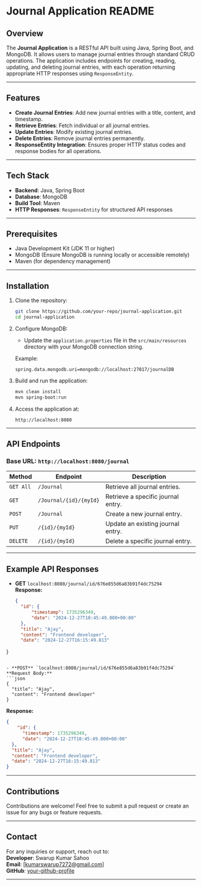 # Journal Application README

## Overview

The **Journal Application** is a RESTful API built using Java, Spring Boot, and MongoDB. It allows users to manage journal entries through standard CRUD operations. The application includes endpoints for creating, reading, updating, and deleting journal entries, with each operation returning appropriate HTTP responses using `ResponseEntity`.

---

## Features

- **Create Journal Entries**: Add new journal entries with a title, content, and timestamp.
- **Retrieve Entries**: Fetch individual or all journal entries.
- **Update Entries**: Modify existing journal entries.
- **Delete Entries**: Remove journal entries permanently.
- **ResponseEntity Integration**: Ensures proper HTTP status codes and response bodies for all operations.

---

## Tech Stack

- **Backend**: Java, Spring Boot
- **Database**: MongoDB
- **Build Tool**: Maven
- **HTTP Responses**: `ResponseEntity` for structured API responses

---

## Prerequisites

- Java Development Kit (JDK 11 or higher)
- MongoDB (Ensure MongoDB is running locally or accessible remotely)
- Maven (for dependency management)

---

## Installation

1. Clone the repository:
   ```bash
   git clone https://github.com/your-repo/journal-application.git
   cd journal-application
   ```

2. Configure MongoDB:
   - Update the `application.properties` file in the `src/main/resources` directory with your MongoDB connection string.

   Example:
   ```properties
   spring.data.mongodb.uri=mongodb://localhost:27017/journalDB
   ```

3. Build and run the application:
   ```bash
   mvn clean install
   mvn spring-boot:run
   ```

4. Access the application at:
   ```
   http://localhost:8080
   ```

---

## API Endpoints

### Base URL: `http://localhost:8080/journal`

| Method   | Endpoint             | Description                              |
|----------|----------------------|------------------------------------------|
| `GET All`    | `/Journal`                  | Retrieve all journal entries.           |
| `GET`    | `/Journal/{id}/{myId}`              | Retrieve a specific journal entry.      |
| `POST`   | `/Journal`                  | Create a new journal entry.             |
| `PUT`    | `/{id}/{myId}`              | Update an existing journal entry.       |
| `DELETE` | `/{id}/{myId}`              | Delete a specific journal entry.        |

---

## Example API Responses

- **GET** `localhost:8080/journal/id/676e855d6a83b91f4dc75294`  
  **Response:**
  ```json
  {
    "id": {
        "timestamp": 1735296349,
        "date": "2024-12-27T10:45:49.000+00:00"
    },
    "title": "Ajay",
    "content": "Frontend developer",
    "date": "2024-12-27T16:15:49.813"
}
  ```

- **POST** `localhost:8080/journal/id/676e855d6a83b91f4dc75294`  
  **Request Body:**
  ```json
  {
    "title": "Ajay",
    "content": "Frontend developer"
  }
  ```
  **Response:**
  ```json
  {
      "id": {
        "timestamp": 1735296349,
        "date": "2024-12-27T10:45:49.000+00:00"
    },
    "title": "Ajay",
    "content": "Frontend developer",
    "date": "2024-12-27T16:15:49.813"
  }
  ```

---

## Contributions

Contributions are welcome! Feel free to submit a pull request or create an issue for any bugs or feature requests.

---

## Contact

For any inquiries or support, reach out to:  
**Developer**: Swarup Kumar Sahoo  
**Email**: [kumarswarup7272@gmail.com]  
**GitHub**: [your-github-profile](https://github.com/swarup-kumar-sahoo)

--- 
